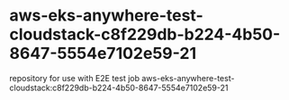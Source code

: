 # aws-eks-anywhere-test-cloudstack-c8f229db-b224-4b50-8647-5554e7102e59-21
repository for use with E2E test job aws-eks-anywhere-test-cloudstack:c8f229db-b224-4b50-8647-5554e7102e59-21
